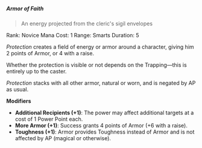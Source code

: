 ##### Armor of Faith
> An energy projected from the cleric's sigil envelopes 

Rank: Novice
Mana Cost: 1
Range: Smarts
Duration: 5

*Protection* creates a field of energy or armor around a character, giving him 2 points of Armor, or 4 with a raise.

Whether the protection is visible or not depends on the Trapping—this is entirely up to the caster.

*Protection* stacks with all other armor, natural or worn, and is negated by AP as usual.

**Modifiers**
- **Additional Recipients (+1)**: The power may affect additional targets at a cost of 1 Power Point each.
- **More Armor (+1)**: Success grants 4 points of Armor (+6 with a raise).
- **Toughness (+1)**: Armor provides Toughness instead of Armor and is not affected by AP (magical or otherwise).